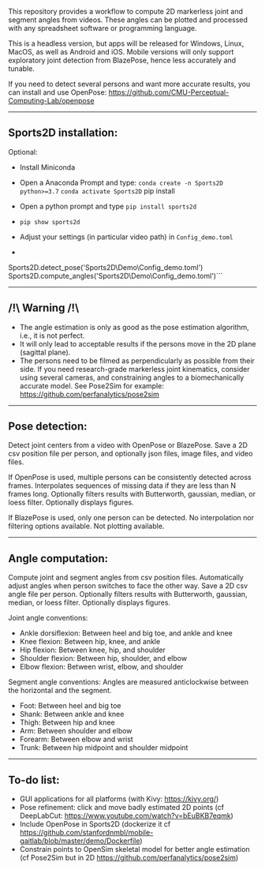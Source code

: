 
This repository provides a workflow to compute 2D markerless
joint and segment angles from videos. 
These angles can be plotted and processed with any 
spreadsheet software or programming language.

This is a headless version, but apps will be released 
for Windows, Linux, MacOS, as well as Android and iOS.
Mobile versions will only support exploratory joint detection 
from BlazePose, hence less accurately and tunable.

If you need to detect several persons and want more accurate results, 
you can install and use OpenPose: 
https://github.com/CMU-Perceptual-Computing-Lab/openpose

-----
Sports2D installation:
-----
Optional: 
- Install Miniconda
- Open a Anaconda Prompt and type: 
`conda create -n Sports2D python>=3.7`
`conda activate Sports2D`
pip install 

- Open a python prompt and type `pip install sports2d`
- `pip show sports2d`
- Adjust your settings (in particular video path) in `Config_demo.toml`
- ```from Sports2D import Sports2D
Sports2D.detect_pose('Sports2D\Demo\Config_demo.toml')
Sports2D.compute_angles('Sports2D\Demo\Config_demo.toml')```

-----
/!\ Warning /!\
-----
- The angle estimation is only as good as the pose estimation algorithm, i.e., it is not perfect.
- It will only lead to acceptable results if the persons move in the 2D plane (sagittal plane).
- The persons need to be filmed as perpendicularly as possible from their side.
If you need research-grade markerless joint kinematics, consider using several cameras,
and constraining angles to a biomechanically accurate model. See Pose2Sim for example: 
https://github.com/perfanalytics/pose2sim

-----
Pose detection:
-----
Detect joint centers from a video with OpenPose or BlazePose.
Save a 2D csv position file per person, and optionally json files, image files, and video files.

If OpenPose is used, multiple persons can be consistently detected across frames.
Interpolates sequences of missing data if they are less than N frames long.
Optionally filters results with Butterworth, gaussian, median, or loess filter.
Optionally displays figures.

If BlazePose is used, only one person can be detected.
No interpolation nor filtering options available. Not plotting available.

-----
Angle computation:
-----
Compute joint and segment angles from csv position files.
Automatically adjust angles when person switches to face the other way.
Save a 2D csv angle file per person.
Optionally filters results with Butterworth, gaussian, median, or loess filter.
Optionally displays figures.

Joint angle conventions:
- Ankle dorsiflexion: Between heel and big toe, and ankle and knee
- Knee flexion: Between hip, knee, and ankle 
- Hip flexion: Between knee, hip, and shoulder
- Shoulder flexion: Between hip, shoulder, and elbow
- Elbow flexion: Between wrist, elbow, and shoulder

Segment angle conventions:
Angles are measured anticlockwise between the horizontal and the segment.
- Foot: Between heel and big toe
- Shank: Between ankle and knee
- Thigh: Between hip and knee
- Arm: Between shoulder and elbow
- Forearm: Between elbow and wrist
- Trunk: Between hip midpoint and shoulder midpoint

-----
To-do list:
-----
- GUI applications for all platforms (with Kivy: https://kivy.org/)
- Pose refinement: click and move badly estimated 2D points (cf DeepLabCut: https://www.youtube.com/watch?v=bEuBKB7eqmk)
- Include OpenPose in Sports2D (dockerize it cf https://github.com/stanfordnmbl/mobile-gaitlab/blob/master/demo/Dockerfile)
- Constrain points to OpenSim skeletal model for better angle estimation (cf Pose2Sim but in 2D https://github.com/perfanalytics/pose2sim)
